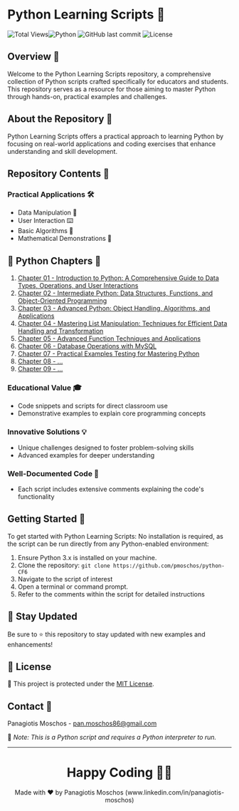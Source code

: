 # Python Learning Scripts 🐍
 
![Total Views](https://views.whatilearened.today/views/github/pmoschos/python-CF6.svg)![Python](https://img.shields.io/badge/language-Python-blue.svg) ![GitHub last commit](https://img.shields.io/github/last-commit/pmoschos/python-CF6) ![License](https://img.shields.io/badge/license-MIT-green.svg)
 
## Overview 🌟
Welcome to the Python Learning Scripts repository, a comprehensive collection of Python scripts crafted specifically for educators and students. This repository serves as a resource for those aiming to master Python through hands-on, practical examples and challenges.
 
## About the Repository 📖
Python Learning Scripts offers a practical approach to learning Python by focusing on real-world applications and coding exercises that enhance understanding and skill development.
 
## Repository Contents 📂
### Practical Applications 🛠️
- Data Manipulation 🔢
- User Interaction ⌨️
- Basic Algorithms 🔄
- Mathematical Demonstrations 📏
 
## 🐍 Python Chapters 📄
01. <a href="https://github.com/pmoschos/python-CF6/tree/main/chapter01" title="Chapter 01">Chapter 01 - Introduction to Python: A Comprehensive Guide to Data Types, Operations, and User Interactions</a></td>
02. <a href="" title="Chapter 02">Chapter 02 - Intermediate Python: Data Structures, Functions, and Object-Oriented Programming</a></td>
03. <a href="" title="Chapter 03">Chapter 03 - Advanced Python: Object Handling, Algorithms, and Applications</a></td>
04. <a href="" title="Chapter 04">Chapter 04 - Mastering List Manipulation: Techniques for Efficient Data Handling and Transformation</a></td>
05. <a href="" title="Chapter 05">Chapter 05 - Advanced Function Techniques and Applications</a></td>
06. <a href="" title="Chapter 06">Chapter 06 - Database Operations with MySQL</a></td>
07. <a href="" title="Chapter 07">Chapter 07 - Practical Examples Testing for Mastering Python</a></td>
08. <a href="" title="Chapter 07">Chapter 08 - ...</a></td>
09. <a href="" title="Chapter 07">Chapter 09 - ...</a></td>
 
### Educational Value 🎓
- Code snippets and scripts for direct classroom use
- Demonstrative examples to explain core programming concepts
 
### Innovative Solutions 💡
- Unique challenges designed to foster problem-solving skills
- Advanced examples for deeper understanding
 
### Well-Documented Code 📄
- Each script includes extensive comments explaining the code's functionality
 
## Getting Started 🚀
To get started with Python Learning Scripts:
No installation is required, as the script can be run directly from any Python-enabled environment:
1. Ensure Python 3.x is installed on your machine.
2. Clone the repository: `git clone https://github.com/pmoschos/python-CF6`
3. Navigate to the script of interest
4. Open a terminal or command prompt.
5. Refer to the comments within the script for detailed instructions
 
## 📢 Stay Updated
 
Be sure to ⭐ this repository to stay updated with new examples and enhancements!
 
## 📄 License
🔐 This project is protected under the [MIT License](https://mit-license.org/).
 
 
## Contact 📧
Panagiotis Moschos - pan.moschos86@gmail.com
 
🔗 *Note: This is a Python script and requires a Python interpreter to run.*
 
---
<h1 align=center>Happy Coding 👨‍💻 </h1>
 
<p align="center">
  Made with ❤️ by Panagiotis Moschos (www.linkedin.com/in/panagiotis-moschos)
</p>
